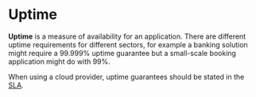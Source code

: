 # Uptime

**Uptime** is a measure of availability for an application. There are different
uptime requirements for different sectors, for example a banking solution might
require a 99.999% uptime guarantee but a small-scale booking application might
do with 99%.

When using a cloud provider, uptime guarantees should be stated in the
[SLA](../laws/sla.md).
